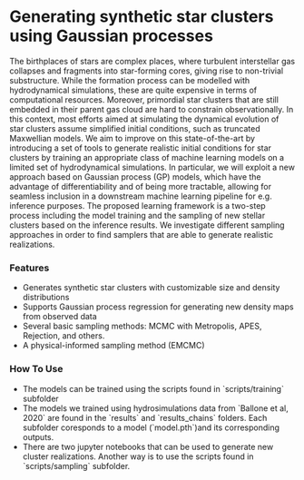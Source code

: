 # Generating synthetic star clusters using Gaussian processes

The birthplaces of stars are complex places, where turbulent interstellar gas collapses and fragments into star-forming cores, giving rise to non-trivial substructure. While the formation process can be modelled with hydrodynamical simulations, these are quite expensive in terms of computational resources. Moreover, primordial star clusters that are still embedded in their parent gas cloud are hard to constrain observationally. In this context, most efforts aimed at simulating the dynamical evolution of star clusters assume simplified initial conditions, such as truncated Maxwellian models.
We aim to improve on this state-of-the-art by introducing a set of tools to generate realistic initial conditions for star clusters by training an appropriate class of machine learning models on a limited set of hydrodynamical simulations. In particular, we will exploit a new approach based on Gaussian process (GP) models, which have the advantage of differentiability and of being more tractable, allowing for seamless inclusion in a downstream machine learning pipeline for e.g. inference purposes. The proposed learning framework is a two-step process including the model training and the sampling of new stellar clusters based on the inference results. We investigate different sampling approaches in order to find samplers that are able to generate realistic realizations.



### Features 
<ul>
    <li>Generates synthetic star clusters with customizable size and density distributions
    <li>Supports Gaussian process regression for generating new density maps from observed data
    <li>Several basic sampling methods: MCMC with Metropolis, APES, Rejection, and others.
    <li>A physical-informed sampling method (EMCMC)
</ul>

### How To Use
<ul>
    <li>The models can be trained using the scripts found in `scripts/training` subfolder
    <li>The models we trained using hydrosimulations data from `Ballone et al, 2020` are found in the `results` and `results_chains` folders. Each subfolder coresponds to a model (`model.pth`)and its corresponding outputs.
    <li>There are two jupyter notebooks that can be used to generate new cluster realizations. Another way is to use the scripts found in `scripts/sampling` subfolder.
</ul>
